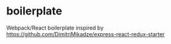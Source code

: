 # boilerplate
Webpack/React boilerplate inspired by https://github.com/DimitriMikadze/express-react-redux-starter
